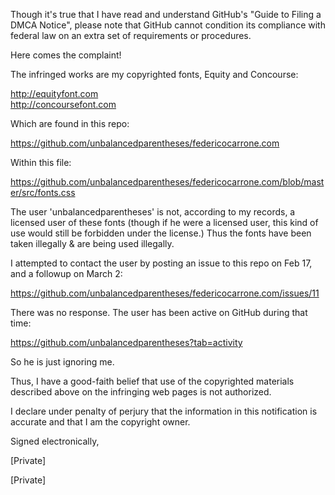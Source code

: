 Though it's true that I have read and understand GitHub's "Guide to Filing a DMCA Notice", please note that GitHub cannot condition its compliance with federal law on an extra set of requirements or procedures.

Here comes the complaint!

The infringed works are my copyrighted fonts, Equity and Concourse:

http://equityfont.com  
http://concoursefont.com

Which are found in this repo:

https://github.com/unbalancedparentheses/federicocarrone.com

Within this file:

https://github.com/unbalancedparentheses/federicocarrone.com/blob/master/src/fonts.css

The user 'unbalancedparentheses' is not, according to my records, a licensed user of these fonts (though if he were a licensed user, this kind of use would still be forbidden under the license.) Thus the fonts have been taken illegally & are being used illegally.

I attempted to contact the user by posting an issue to this repo on Feb 17, and a followup on March 2:

https://github.com/unbalancedparentheses/federicocarrone.com/issues/11

There was no response. The user has been active on GitHub during that time:

https://github.com/unbalancedparentheses?tab=activity

So he is just ignoring me.

Thus, I have a good-faith belief that use of the copyrighted materials described above on the infringing web pages is not authorized.

I declare under penalty of perjury that the information in this notification is accurate and that I am the copyright owner.

Signed electronically,

[Private]


[Private]
